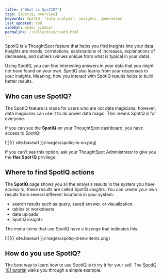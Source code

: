 ```yaml
---
title: ["What is SpotIQ?"]
tags: [spotiq, overview]
keywords: SpotIQ, "auto analyze", insights, generation
last_updated: tbd
sidebar: mydoc_sidebar
permalink: /:collection/:path.html
---
```

SpotIQ is a ThoughtSpot feature that helps you find insights into your data.
Insights are trends, correlations, explanations of increases, explanations of
decreases, and outliers (values unique from what is typical in your data).

Using SpotIQ, you can find interesting answers in your data that you might not
have found on your own. SpotIQ also learns from your responses to your insights.
Meaning, how you interact with SpotIQ results helps to build better results.

## Who can use SpotIQ?

The SpotIQ feature is made for users who are not data magicians; however,
data magicians can use it to do power data magic. This means SpotIQ is for everyone.

If you can see the **SpotIQ** on your ThoughtSpot dashboard, you have access
to SpotIQ:

![]({{ site.baseurl }}/images/spotiq-is-on.png)

If you can't see this option, ask your ThoughtSpot Administrator to give you the
**Has Spot IQ** privilege.

## Where to find SpotIQ actions

The **SpotIQ** page shows you all the analysis results in the system you
have access to, these results are called SpotIQ _insights_. You can create your
own results from several different locations in your system:

* search results such as query, saved answer, or visualization.
* tables or worksheets
* data uploads
* SpotIQ insights

The menu items that use SpotIQ have a lozenge that indicates this:

![]({{ site.baseurl }}/images/spotiq-menu-items.png)

## How do you use SpotIQ?

The best way to learn how to use SpotIQ is to try it for your self.
The [SpotIQ 101 tutorial](overview.html) walks you through a simple example.
